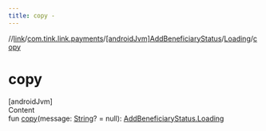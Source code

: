 ```yaml
---
title: copy -
---
```

//[link](../../../index.md)/[com.tink.link.payments](../../index.md)/[[androidJvm]AddBeneficiaryStatus](../index.md)/[Loading](index.md)/[copy](copy.md)



# copy  
[androidJvm]  
Content  
fun [copy](copy.md)(message: [String](https://kotlinlang.org/api/latest/jvm/stdlib/kotlin/-string/index.html)? = null): [AddBeneficiaryStatus.Loading](index.md)  



